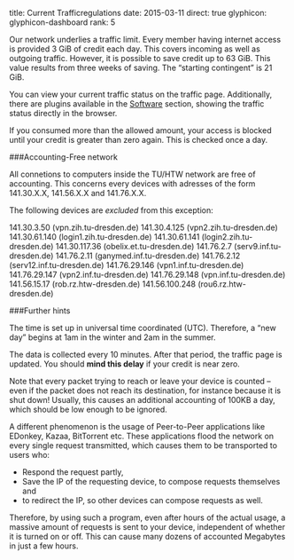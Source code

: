 title: Current Trafficregulations
date: 2015-03-11
direct: true
glyphicon: glyphicon-dashboard
rank: 5

Our network underlies a traffic limit. Every member having internet access is provided 3 GiB of credit each day. This covers incoming as well as outgoing traffic.
However, it is possible to save credit up to 63 GiB. This value results from three weeks of saving.
The “starting contingent” is 21 GiB.

You can view your current traffic status on the traffic page. Additionally, there are plugins available in the [Software](../services/software) section, showing the traffic status directly in the browser.

If you consumed more than the allowed amount, your access is blocked until your credit is greater than zero again. This is checked once a day.

###Accounting-Free network

All connetions to computers inside the TU/HTW network are free of accounting. This concerns every devices with adresses of the form 141.30.X.X, 141.56.X.X and 141.76.X.X.

The following devices are _excluded_ from this exception:

141.30.3.50 (vpn.zih.tu-dresden.de)
141.30.4.125 (vpn2.zih.tu-dresden.de)
141.30.61.140 (login1.zih.tu-dresden.de)
141.30.61.141 (login2.zih.tu-dresden.de)
141.30.117.36 (obelix.et.tu-dresden.de)
141.76.2.7 (serv9.inf.tu-dresden.de)
141.76.2.11 (ganymed.inf.tu-dresden.de)
141.76.2.12 (serv12.inf.tu-dresden.de)
141.76.29.146 (vpn1.inf.tu-dresden.de)
141.76.29.147 (vpn2.inf.tu-dresden.de)
141.76.29.148 (vpn.inf.tu-dresden.de)
141.56.15.17 (rob.rz.htw-dresden.de)
141.56.100.248 (rou6.rz.htw-dresden.de)

###Further hints

The time is set up in universal time coordinated (UTC). Therefore, a “new day” begins at 1am in the winter and 2am in the summer.

The data is collected every 10 minutes. After that period, the traffic page is updated. You should __mind this delay__ if your credit is near zero.

Note that every packet trying to reach or leave your device is counted – even if the packet does not reach its destination, for instance because it is shut down! Usually, this causes an additional accounting of 100KB a day, which should be low enough to be ignored.

A different phenomenon is the usage of Peer-to-Peer applications like EDonkey, Kazaa, BitTorrent etc.
These applications flood the network on every single request transmitted, which causes them to be transported to users who:

* Respond the request partly,
* Save the IP of the requesting device, to compose requests themselves and
* to redirect the IP, so other devices can compose requests as well.

Therefore, by using such a program, even after hours of the actual usage, a massive amount of requests is sent to your device, independent of whether it is turned on or off. This can cause many dozens of accounted Megabytes in just a few hours.
